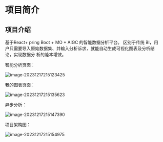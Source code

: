 # 项目简介

## 项目介绍

基于React+ pring Boot + MO + AIGC 的智能数据分析平台。
区别于传统 BI，用户只需要导入原始数据集、并输入分析诉求，就能自动生成可视化图表及分析结论，实现数据分
析的隆本增效。

智能分析页面：

![image-20231217215123425](https://github.com/Qxl3/bi/assets/96645619/c014111c-cab4-4cc7-b8f5-34008b3dc0c5)


我的图表页面：

![image-20231217215135623](https://github.com/Qxl3/bi/assets/96645619/46fe2fea-f2ef-49ad-9e13-10bf7a8ee51b)


异步分析：

![image-20231217215147390](https://github.com/Qxl3/bi/assets/96645619/71a4feed-ed91-489b-8f3e-8e8fd44805ca)

项目架构图：

![image-20231217215154975](https://github.com/Qxl3/bi/assets/96645619/8c7cf527-a0a9-47af-add0-3616b09b064a)

